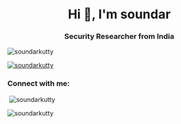 <h1 align="center">Hi 👋, I'm soundar</h1>
<h3 align="center">Security Researcher from India</h3>

<p align="left"> <img src="https://komarev.com/ghpvc/?username=soundarkutty&label=Profile%20views&color=0e75b6&style=flat" alt="soundarkutty" /> </p>

<p align="left"> <a href="https://github.com/ryo-ma/github-profile-trophy"><img src="https://github-profile-trophy.vercel.app/?username=soundarkutty" alt="soundarkutty" /></a> </p>

<h3 align="left">Connect with me:</h3>
<p align="left">
</p>

<p>&nbsp;<img align="center" src="https://github-readme-stats.vercel.app/api?username=soundarkutty&show_icons=true&locale=en" alt="soundarkutty" /></p>

<p><img align="center" src="https://github-readme-streak-stats.herokuapp.com/?user=soundarkutty&" alt="soundarkutty" /></p>
